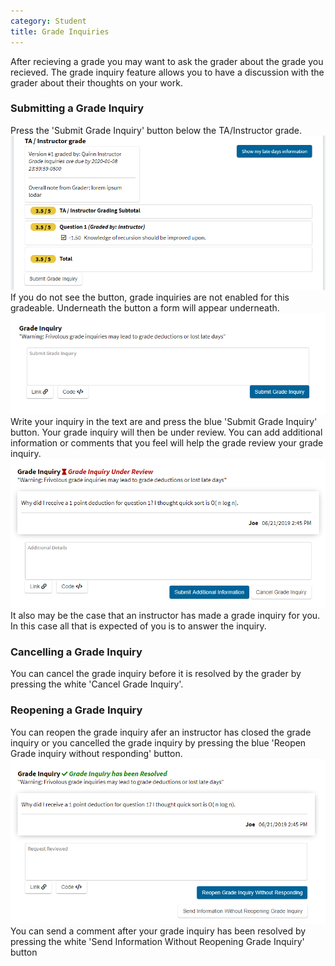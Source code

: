 ```yaml
---
category: Student
title: Grade Inquiries
---
```


After recieving a grade you may want to ask the grader about the grade you recieved. The grade inquiry feature allows you to have a discussion with the grader about their thoughts on your work. 
### Submitting a Grade Inquiry
Press the 'Submit Grade Inquiry' button below the TA/Instructor grade.
![](/images/student_submit_grade_inquiry.PNG)
If you do not see the button, grade inquiries are not enabled for this gradeable. Underneath the button a form will appear underneath. 
![](/images/grade_inquiry_form.PNG)
Write your inquiry in the text are and press the blue 'Submit Grade Inquiry' button. Your grade inquiry will then be under review. You can add additional information or comments that you feel will help the grade review your grade inquiry.
![](/images/student_pending_grade_inquiry.PNG)
It also may be the case that an instructor has made a grade inquiry for you. In this case all that is expected of you is to answer the inquiry.

### Cancelling a Grade Inquiry
You can cancel the grade inquiry before it is resolved by the grader by pressing the white 'Cancel Grade Inquiry'. 

### Reopening a Grade Inquiry
You can reopen the grade inquiry afer an instructor has closed the grade inquiry or you cancelled the grade inquiry by pressing the blue 'Reopen Grade inquiry without responding' button.
![](/images/student_reopen_grade_inquiry.PNG)
You can send a comment after your grade inquiry has been resolved by pressing the white 'Send Information Without Reopening Grade Inquiry' button


